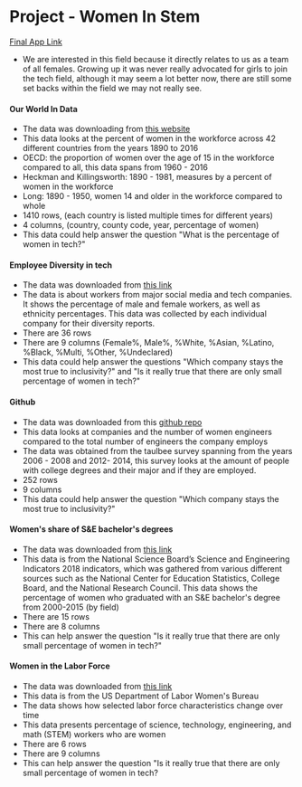 

# Project - Women In Stem
[Final App Link](https://ehibbs.shinyapps.io/final-project-women-stem/)


   - We are interested in this field because it directly relates to us as a team of all females. Growing up it was never really advocated for girls to join the tech field, although it may seem a lot better now, there are still some set backs within the field we may not really see.


#### Our World In Data
- The data was downloading from [this website](https://ourworldindata.org/female-labor-supply)  
- This data looks at the percent of women in the workforce across 42 different countries from the years 1890 to 2016
- OECD: the proportion of women over the age of 15 in the workforce compared to all, this data spans from 1960 - 2016
- Heckman and Killingsworth: 1890 - 1981, measures by a percent of women in the workforce
- Long: 1890 - 1950, women 14 and older in the workforce compared to whole
- 1410 rows, (each country is listed multiple times for different years)
- 4 columns, (country, county code, year, percentage of women)
- This data could help answer the question "What is the percentage of women in tech?"

#### Employee Diversity in tech
- The data was downloaded from [this link](https://docs.google.com/spreadsheets/d/1e5jevLJTK9Aayob2msk4Ss9qIMCqfris4m_m0kXO-7s/edit?fbclid=IwAR05g_7Yg-VgqyL_3wpwyQ9LxrISHtm7ZV0RLmVtQNYV8PbZKzecpBZ4wfY#gid=65558231)
- The data is about workers from major social media and tech companies. It shows the percentage of male and female workers,
  as well as ethnicity percentages. This data was collected by each individual company for their diversity reports.
- There are 36 rows
- There are 9 columns (Female%, Male%, %White, %Asian, %Latino, %Black, %Multi, %Other, %Undeclared)
- This data could help answer the questions "Which company stays the most true to inclusivity?" and
  "Is it really true that there are only small percentage of women in tech?"

#### Github
- The data was downloaded from this [github repo](https://github.com/alison985/women-in-tech-datasets)
- This data looks at companies and the number of women engineers compared to the total number of engineers the company employs
- The data was obtained from the taulbee survey spanning from the years 2006 - 2008 and 2012- 2014, this survey looks at the amount of people with college degrees and their major and if they are employed.
- 252 rows
- 9 columns
- This data could help answer the question "Which company stays the most true to inclusivity?"

#### Women's share of S&E bachelor's degrees
- The data was downloaded from [this link](https://www.nsf.gov/nsb/sei/edTool/data/college-14.html?fbclid=IwAR0J5BfTcOBZKYx418qXBuO8qb2BY_zYeZodzzIkyrGMvWyHReh5A50YJNI)
- This data is from the  National Science Board’s Science and Engineering Indicators 2018 indicators, which was gathered from various different sources such as the  National Center for Education
  Statistics, College Board, and the National Research Council. This data shows the percentage of women who graduated with an S&E bachelor's degree from 2000-2015 (by field)
- There are 15 rows
- There are 8 columns
- This can help answer the question "Is it really true that there are only small percentage of women in tech?"

#### Women in the Labor Force
- The data was downloaded from [this link](https://www.dol.gov/agencies/wb/data/facts-over-time/women-in-the-labor-force#womenstem)
- This data is from the US Department of Labor Women's Bureau
- The data shows how selected labor force characteristics change over time
- This data presents percentage of science, technology, engineering, and math (STEM) workers who are women
- There are 6 rows
- There are 9 columns
- This can help answer the question "Is it really true that there are only small percentage of women in tech?
